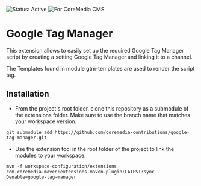 ![Status: Active](https://documentation.coremedia.com/badges/badge_status_active.png "Status: Active")
![For CoreMedia CMS](https://documentation.coremedia.com/badges/badge_coremedia_cms.png "For CoreMedia CMS")

# Google Tag Manager

This extension allows to easily set up the required Google Tag Manager script by creating a setting Google Tag Manager and linking it to a channel.

The Templates found in module gtm-templates are used to render the script tag.

[//]: # (![Navigation Manager]&#40;docs/images/navigation-manager.png&#41;)

## Installation

- From the project's root folder, clone this repository as a submodule of the extensions folder. Make sure to use the branch name that matches your workspace version. 
```
git submodule add https://github.com/coremedia-contributions/google-tag-manager.git
```

- Use the extension tool in the root folder of the project to link the modules to your workspace.
 ```
mvn -f workspace-configuration/extensions com.coremedia.maven:extensions-maven-plugin:LATEST:sync -Denable=google-tag-manager
```
